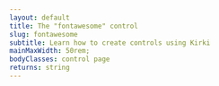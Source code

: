 ```yaml
---
layout: default
title: The "fontawesome" control
slug: fontawesome
subtitle: Learn how to create controls using Kirki
mainMaxWidth: 50rem;
bodyClasses: control page
returns: string
---
```


